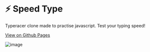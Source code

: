 # ⚡ Speed Type 
Typeracer clone made to practise javascript. Test your typing speed!

[View on Github Pages](rossw01.github.io/speed-type)

![image](https://user-images.githubusercontent.com/56947241/192621467-1caac655-7756-40bc-91d8-d41ad916d9ba.png)

